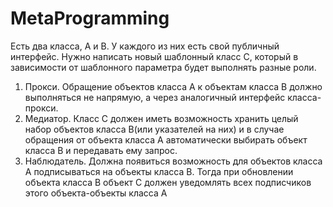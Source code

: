 # MetaProgramming


Есть два класса, А и В.
У каждого из них есть свой публичный интерфейс.
Нужно написать новый шаблонный класс С, который в зависимости от шаблонного параметра будет выполнять разные роли. 
1. Прокси.
Обращение объектов класса А к объектам класса В должно выполняться не напрямую, а через аналогичный интерфейс класса-прокси. 
2. Медиатор. 
Класс С должен иметь возможность хранить целый набор объектов класса В(или указателей на них) и в случае обращения от объекта класса А автоматически выбирать объект класса В и передавать ему запрос. 
3. Наблюдатель. 
Должна появиться возможность для объектов класса А подписываться на объекты класса В. Тогда при обновлении объекта класса В объект С должен уведомлять всех подписчиков этого объекта-объекты класса А
